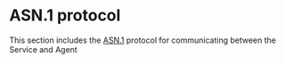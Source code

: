 # ASN.1 protocol

This section includes the [ASN.1](https://en.wikipedia.org/wiki/Abstract_Syntax_Notation_One) protocol for communicating between the Service and Agent

